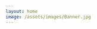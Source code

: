 ```yaml
---
layout: home
image: /assets/images/Banner.jpg
---
```


<style>
.intro-title{
    display: none;
}
</style>
